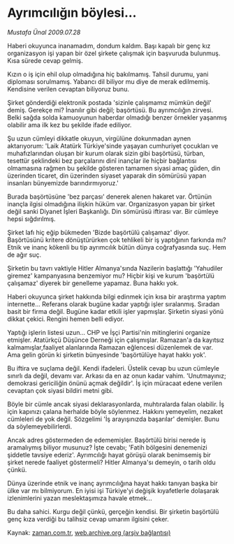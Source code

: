 # Ayrımcılığın böylesi...

*Mustafa Ünal 2009.07.28*

<tr><td class="metin" colspan="2" style="padding-top: 20px; padding-left: 5px; padding-right: 10px;">Haberi okuyunca inanamadım, dondum kaldım. Başı kapalı bir genç kız organizasyon işi yapan bir özel şirkete çalışmak için başvuruda bulunmuş. Kısa sürede cevap gelmiş.</td></tr><tr><td class="metin" colspan="2" style="padding-top: 20px; padding-left: 5px; padding-right: 10px;"><p>Kızın o iş için ehil olup olmadığına hiç bakılmamış. Tahsil durumu, yani diploması sorulmamış. Yabancı dil biliyor mu diye de merak edilmemiş. Kendisine verilen cevaptan biliyoruz bunu.
<p>Şirket gönderdiği elektronik postada 'sizinle çalışmamız mümkün değil' demiş. Gerekçe mi? İnanılır gibi değil; başörtüsü. Bu ayrımcılığın zirvesi. Belki sağda solda kamuoyunun haberdar olmadığı benzer örnekler yaşanmış olabilir ama ilk kez bu şekilde ifade ediliyor. 
<p>Şu uzun cümleyi dikkatle okuyun, virgülüne dokunmadan aynen aktarıyorum: 'Laik Atatürk Türkiye'sinde yaşayan cumhuriyet çocukları ve muhafızlarından oluşan bir kurum olarak sizin gibi başörtüsü, türban, tesettür şeklindeki bez parçalarını dinî inançlar ile hiçbir bağlantısı olmamasına rağmen bu şekilde gösteren tamamen siyasi amaç güden, din üzerinden ticaret, din üzerinden siyaset yaparak din sömürüsü yapan insanları bünyemizde barındırmıyoruz.'
<p>Burada başörtüsüne 'bez parçası' denerek alenen hakaret var. Örtünün inançla ilgisi olmadığına ilişkin hüküm var. Organizasyon yapan bir şirket değil sanki Diyanet İşleri Başkanlığı. Din sömürüsü iftirası var. Bir cümleye hepsi sığdırılmış.
<p>Şirket lafı hiç eğip bükmeden 'Bizde başörtülü çalışamaz' diyor. Başörtüsünü kritere dönüştürürken çok tehlikeli bir iş yaptığının farkında mı? Etnik ve inanç kökenli bu tip ayrımcılık bütün dünya coğrafyasında suç. Hem de ağır suç.
<p>Şirketin bu tavrı vaktiyle Hitler Almanya'sında Nazilerin başlattığı 'Yahudiler giremez' kampanyasına benzemiyor mu? Hiçbir kişi ve kurum 'başörtülü çalışamaz' diyerek bir genelleme yapamaz. Buna hakkı yok.
<p>Haberi okuyunca şirket hakkında bilgi edinmek için kısa bir araştırma yaptım internette... Referans olarak bugüne kadar yaptığı işler sıralanmış. Sıradan basit bir firma değil. Bugüne kadar etkili işler yapmışlar. Şirketin siyasi yönü dikkat çekici. Rengini hemen belli ediyor.
<p>Yaptığı işlerin listesi uzun... CHP ve İşçi Partisi'nin mitinglerini organize etmişler. Atatürkçü Düşünce Derneği için çalışmışlar. Ramazan'a da kayıtsız kalmamışlar,faaliyet alanlarında Ramazan eğlencesi düzenlemek de var. Ama gelin görün ki şirketin bünyesinde 'başörtülüye hayat hakkı yok'.
<p>Bu iftira ve suçlama değil. Kendi ifadeleri. Üstelik cevap bu uzun cümleyle sınırlı da değil, devamı var. Arkası da en az onun kadar vahim. 'Unutmayınız; demokrasi gericiliğin önünü açmak değildir'. İş için müracaat edene verilen cevaptan çok siyasi bildiri metni gibi.
<p>Böyle bir cümle ancak siyasi deklarasyonlarda, muhtıralarda falan olabilir. İş için kapınızı çalana herhalde böyle söylenmez. Hakkını yemeyelim, nezaket cümleleri de yok değil. Sözgelimi 'İş arayışınızda başarılar' demişler. Bunu da söylemeyebilirlerdi.
<p>Ancak adres göstermeden de edememişler. Başörtülü birisi nerede iş aramalıymış biliyor musunuz? İşte cevabı; 'Fatih bölgesini denemenizi şiddetle tavsiye ederiz'. Ayrımcılığı hayat görüşü olarak benimsemiş bir şirket nerede faaliyet göstermeli? Hitler Almanya'sı demeyin, o tarih oldu çünkü.
<p>Dünya üzerinde etnik ve inanç ayrımcılığına hayat hakkı tanıyan başka bir ülke var mı bilmiyorum. En iyisi işi Türkiye'yi değişik kıyafetlerle dolaşarak izlenimlerini yazan meslektaşımıza havale etmek...
<p>Bu daha sahici. Kurgu değil çünkü, gerçeğin kendisi. Bir şirketin başörtülü genç kıza verdiği bu talihsiz cevap umarım ilgisini çeker.<br/></p></p></p></p></p></p></p></p></p></p></p></p></p></td></tr>

Kaynak: [zaman.com.tr](http://zaman.com.tr/yazar.do?yazino=874015), [web.archive.org (arşiv bağlantısı)](http://web.archive.org/web/20090804193355/http://www.zaman.com.tr:80/yazar.do?yazino=874015)
